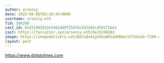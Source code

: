```yaml
---
author: arseniy
date: 2025-08-06T03:20:43+0000
username: arseniy.eth
fid: 386390
cast_id: 0x251902832e2461d89f25d76c593482cd591f26e1
cast: https://farcaster.xyz/arseniy.eth/0x25190283
image: https://imagedelivery.net/BXluQx4ige9GuW0Ia56BHw/eff2ba1b-f298-4d3e-4f54-cec29720fc00/original
layout: post
---
```

https://www.dotstolines.com  

<img src='https://imagedelivery.net/BXluQx4ige9GuW0Ia56BHw/eff2ba1b-f298-4d3e-4f54-cec29720fc00/original' alt='' referrerpolicy='no-referrer'/>